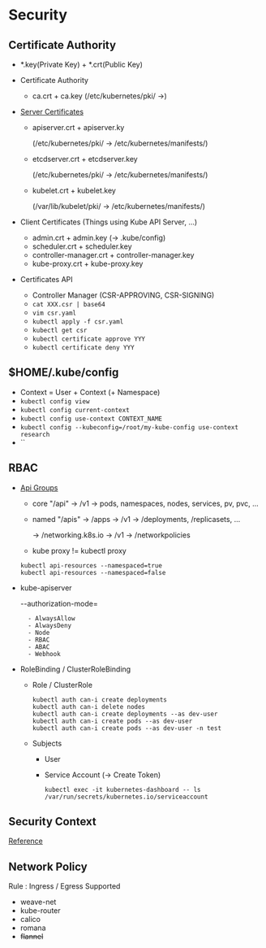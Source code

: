 # Security

## Certificate Authority
- *.key(Private Key) + *.crt(Public Key)

- Certificate Authority
    - ca.crt + ca.key (/etc/kubernetes/pki/ ->)

- [Server Certificates](https://github.com/mmumshad/kubernetes-the-hard-way/blob/master/tools/kubernetes-certs-checker.xlsx)

    - apiserver.crt + apiserver.ky

        (/etc/kubernetes/pki/ -> /etc/kubernetes/manifests/)
    - etcdserver.crt + etcdserver.key

        (/etc/kubernetes/pki/ -> /etc/kubernetes/manifests/)
    - kubelet.crt + kubelet.key 
    
        (/var/lib/kubelet/pki/ -> /etc/kubernetes/manifests/)

- Client Certificates (Things using Kube API Server, ...)

    - admin.crt + admin.key (-> .kube/config)
    - scheduler.crt + scheduler.key
    - controller-manager.crt + controller-manager.key
    - kube-proxy.crt + kube-proxy.key

- Certificates API

    - Controller Manager (CSR-APPROVING, CSR-SIGNING)
    - `cat XXX.csr | base64`
    - `vim csr.yaml`
    - `kubectl apply -f csr.yaml`
    - `kubectl get csr`
    - `kubectl certificate approve YYY`
    - `kubectl certificate deny YYY`

## $HOME/.kube/config

- Context = User + Context (+ Namespace)
- `kubectl config view`
- `kubectl config current-context`
- `kubectl config use-context CONTEXT_NAME`
- `kubectl config --kubeconfig=/root/my-kube-config use-context research`
- ``

## RBAC
- [Api Groups](https://kubernetes.io/docs/reference/kubernetes-api/workload-resources/)
    - core "/api" -> /v1 -> pods, namespaces, nodes, services, pv, pvc, ...
    - named "/apis" -> /apps -> /v1 -> /deployments, /replicasets, ...
        
        -> /networking.k8s.io -> /v1 -> /networkpolicies
    - kube proxy != kubectl proxy

    ```
    kubectl api-resources --namespaced=true
    kubectl api-resources --namespaced=false
    ```

- kube-apiserver
    
    --authorization-mode=

        - AlwaysAllow
        - AlwaysDeny
        - Node
        - RBAC
        - ABAC
        - Webhook
    
- RoleBinding / ClusterRoleBinding

    - Role / ClusterRole

        ```
        kubectl auth can-i create deployments
        kubectl auth can-i delete nodes
        kubectl auth can-i create deployments --as dev-user
        kubectl auth can-i create pods --as dev-user
        kubectl auth can-i create pods --as dev-user -n test
        ```

    - Subjects
        - User
        - Service Account (-> Create Token)
        
            ```
            kubectl exec -it kubernetes-dashboard -- ls /var/run/secrets/kubernetes.io/serviceaccount
            ```

## Security Context
[Reference](https://kubernetes.io/docs/tasks/configure-pod-container/security-context/)

## Network Policy
Rule : Ingress / Egress
Supported
- weave-net
- kube-router
- calico
- romana
- ~~flannel~~